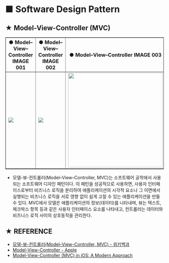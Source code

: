 # ■ Software Design Pattern

## ★ Model-View-Controller (MVC)

<p align="center">
  <table border="1">
    <tr>
      <th>● Model–View–Controller IMAGE 001</th>
      <th>● Model–View–Controller IMAGE 002</th>
      <th>● Model–View–Controller IMAGE 003</th>
    </tr>
    <tr>
      <td><img src="https://upload.wikimedia.org/wikipedia/commons/thumb/b/b5/ModelViewControllerDiagram2.svg/200px-ModelViewControllerDiagram2.svg.png" /></td>
      <td><img src="https://upload.wikimedia.org/wikipedia/commons/thumb/5/53/Router-MVC-DB.svg/300px-Router-MVC-DB.svg.png" /></td>
      <td><img src="https://koenig-media.raywenderlich.com/uploads/2016/04/diagram-mvc-480x241.png" width="300" /></td>
    </tr>
  </table>
</p>

* 모델-뷰-컨트롤러(Model–View–Controller, MVC)는 소프트웨어 공학에서 사용되는 소프트웨어 디자인 패턴이다. 이 패턴을 성공적으로 사용하면, 사용자 인터페이스로부터 비즈니스 로직을 분리하여 애플리케이션의 시각적 요소나 그 이면에서 실행되는 비즈니스 로직을 서로 영향 없이 쉽게 고칠 수 있는 애플리케이션을 만들 수 있다. MVC에서 모델은 애플리케이션의 정보(데이터)를 나타내며, 뷰는 텍스트, 체크박스 항목 등과 같은 사용자 인터페이스 요소를 나타내고, 컨트롤러는 데이터와 비즈니스 로직 사이의 상호동작을 관리한다.

## ★ REFERENCE
* [모델-뷰-컨트롤러(Model–View–Controller, MVC) - 위키백과](https://ko.wikipedia.org/wiki/%EB%AA%A8%EB%8D%B8-%EB%B7%B0-%EC%BB%A8%ED%8A%B8%EB%A1%A4%EB%9F%AC)
* [Model-View-Controller - Apple](https://developer.apple.com/library/archive/documentation/General/Conceptual/DevPedia-CocoaCore/MVC.html)
* [Model-View-Controller (MVC) in iOS: A Modern Approach](https://www.raywenderlich.com/1073-model-view-controller-mvc-in-ios-a-modern-approach)
